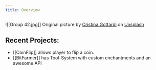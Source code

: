 ```yaml
---
title: Overview
---
```


![[Group 42.jpg]]
Original picture by [Cristina Gottardi](https://unsplash.com/de/@cristina_gottardi?utm_content=creditCopyText&utm_medium=referral&utm_source=unsplash) on [Unsplash](https://unsplash.com/de/fotos/kiefer-mit-schnee-bedeckt-4L-AyDJM-yM?utm_content=creditCopyText&utm_medium=referral&utm_source=unsplash)

## Recent Projects:
- [[CoinFlip]] allows player to flip a coin.
- [[BitFarmer]] has Tool-System with custom enchantments and an awesome API